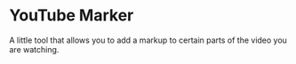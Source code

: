 # YouTube Marker

A little tool that allows you to add a markup to certain parts of the video you are watching.
